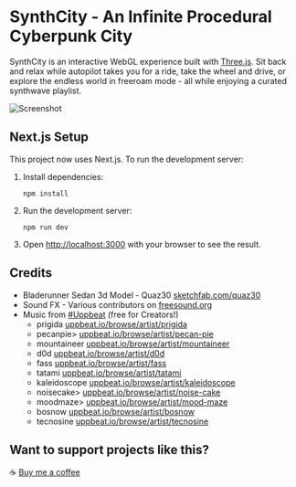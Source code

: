 # SynthCity - An Infinite Procedural Cyberpunk City

SynthCity is an interactive WebGL experience built with [Three.js](https://threejs.org/). Sit back and relax while autopilot takes you for a ride, take the wheel and drive, or explore the endless world in freeroam mode - all while enjoying a curated synthwave playlist.

![Screenshot](https://jeff-beene.com/synthcity/screenshots/readme.jpg)

## Next.js Setup

This project now uses Next.js. To run the development server:

1. Install dependencies:
   ```
   npm install
   ```

2. Run the development server:
   ```
   npm run dev
   ```

3. Open [http://localhost:3000](http://localhost:3000) with your browser to see the result.

## Credits

- Bladerunner Sedan 3d Model - Quaz30 [sketchfab.com/quaz30](sketchfab.com/quaz30)
- Sound FX - Various contributors on [freesound.org](https://freesound.org)
- Music from [#Uppbeat](https://uppbeat.io/) (free for Creators!)
  - prigida [uppbeat.io/browse/artist/prigida](https://uppbeat.io/browse/artist/prigida)
  - pecanpie> [uppbeat.io/browse/artist/pecan-pie](https://uppbeat.io/browse/artist/pecan-pie)
  - mountaineer [uppbeat.io/browse/artist/mountaineer](https://uppbeat.io/browse/artist/mountaineer)
  - d0d [uppbeat.io/browse/artist/d0d](https://uppbeat.io/browse/artist/d0d)
  - fass [uppbeat.io/browse/artist/fass](https://uppbeat.io/browse/artist/fass)
  - tatami [uppbeat.io/browse/artist/tatami](https://uppbeat.io/browse/artist/tatami)
  - kaleidoscope [uppbeat.io/browse/artist/kaleidoscope](https://uppbeat.io/browse/artist/kaleidoscope)
  - noisecake> [uppbeat.io/browse/artist/noise-cake](https://uppbeat.io/browse/artist/noise-cake)
  - moodmaze> [uppbeat.io/browse/artist/mood-maze](https://uppbeat.io/browse/artist/mood-maze)
  - bosnow [uppbeat.io/browse/artist/bosnow](https://uppbeat.io/browse/artist/bosnow)
  - tecnosine [uppbeat.io/browse/artist/tecnosine](https://uppbeat.io/browse/artist/tecnosine)

## Want to support projects like this?

:coffee: [Buy me a coffee](https://www.paypal.com/donate/?business=DV5PFYEPQ59W4&no_recurring=0&item_name=Want+to+support+my+side-projects+or+buy+me+a+coffee?+Feel+free+to+leave+a+donation+below%21&currency_code=USD)
